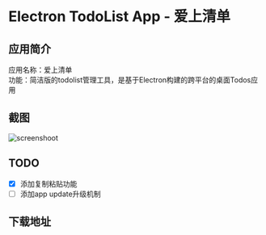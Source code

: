 # Electron TodoList App - 爱上清单

## 应用简介

应用名称：爱上清单  
功能：简洁版的todolist管理工具，是基于Electron构建的跨平台的桌面Todos应用  

## 截图

![screenshoot](https://ws4.sinaimg.cn/large/006tNc79ly1fzj1f2ywj9j30lz0eu75e.jpg)

## TODO

- [x] 添加复制粘贴功能
- [ ] 添加app update升级机制

## 下载地址
